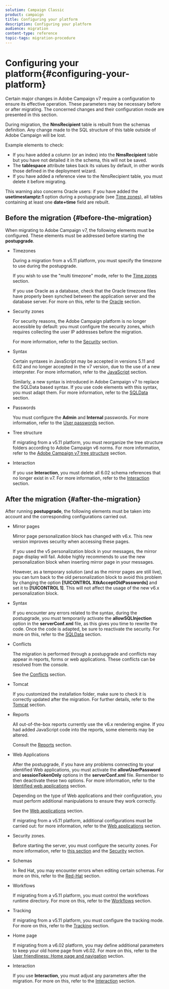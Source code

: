 ```yaml
---
solution: Campaign Classic
product: campaign
title: Configuring your platform
description: Configuring your platform
audience: migration
content-type: reference
topic-tags: migration-procedure
---
```


# Configuring your platform{#configuring-your-platform}

Certain major changes in Adobe Campaign v7 require a configuration to ensure its effective operation. These parameters may be necessary before or after migrating. The concerned changes and their configuration mode are presented in this section.

During migration, the **NmsRecipient** table is rebuilt from the schemas definition. Any change made to the SQL structure of this table outside of Adobe Campaign will be lost.

Example elements to check:

* If you have added a column (or an index) into the **NmsRecipient** table but you have not detailed it in the schema, this will not be saved.
* The **tablespace** attribute takes back its values by default, in other words those defined in the deployment wizard.
* If you have added a reference view to the NmsRecipient table, you must delete it before migrating.

This warning also concerns Oracle users: if you have added the **usetimestamptz:1** option during a postupgrade (see [Time zones](../../migration/using/general-configurations.md#time-zones)), all tables containing at least one **date+time** field are rebuilt.

## Before the migration {#before-the-migration}

When migrating to Adobe Campaign v7, the following elements must be configured. These elements must be addressed before starting the **postupgrade**.

* Timezones

  During a migration from a v5.11 platform, you must specify the timezone to use during the postupgrade.

  If you wish to use the "multi timezone" mode, refer to the [Time zones](../../migration/using/general-configurations.md#time-zones) section.

  If you use Oracle as a database, check that the Oracle timezone files have properly been synched between the application server and the database server. For more on this, refer to the [Oracle](../../migration/using/general-configurations.md#oracle) section.

* Security zones

  For security reasons, the Adobe Campaign platform is no longer accessible by default: you must configure the security zones, which requires collecting the user IP addresses before the migration.

  For more information, refer to the [Security](../../migration/using/general-configurations.md#security) section.

* Syntax

  Certain syntaxes in JavaScript may be accepted in versions 5.11 and 6.02 and no longer accepted in the v7 version, due to the use of a new interpreter. For more information, refer to the [JavaScript](../../migration/using/general-configurations.md#javascript) section.

  Similarly, a new syntax is introduced in Adobe Campaign v7 to replace the SQLData based syntax. If you use code elements with this syntax, you must adapt them. For more information, refer to the [SQLData](../../migration/using/general-configurations.md#sqldata) section.

* Passwords

  You must configure the **Admin** and **Internal** passwords. For more information, refer to the [User passwords](../../migration/using/before-starting-migration.md#user-passwords) section.

* Tree structure

  If migrating from a v5.11 platform, you must reorganize the tree structure folders according to Adobe Campaign v6 norms. For more information, refer to the [Adobe Campaign v7 tree structure](../../migration/using/specific-configurations-in-v5-11.md#campaign-vseven-tree-structure) section.

* Interaction

  If you use **Interaction**, you must delete all 6.02 schema references that no longer exist in v7. For more information, refer to the [Interaction](../../migration/using/general-configurations.md#interaction) section.

## After the migration {#after-the-migration}

After running **postupgrade**, the following elements must be taken into account and the corresponding configurations carried out.

* Mirror pages

  Mirror page personalization block has changed with v6.x. This new version improves security when accessing these pages.

  If you used the v5 personalization block in your messages, the mirror page display will fail. Adobe highly recommends to use the new personalization block when inserting mirror page in your messages.

  However, as a temporary solution (and as the mirror pages are still live), you can turn back to the old personalization block to avoid this problem by changing the option **[!UICONTROL XtkAcceptOldPasswords]** and set it to **[!UICONTROL 1]**. This will not affect the usage of the new v6.x personalization block.

* Syntax

  If you encounter any errors related to the syntax, during the postupgrade, you must temporarily activate the **allowSQLInjection** option in the **serverConf.xml** file, as this gives you time to rewrite the code. Once the code is adapted, be sure to reactivate the security. For more on this, refer to the [SQLData](../../migration/using/general-configurations.md#sqldata) section.

* Conflicts

  The migration is performed through a postupgrade and conflicts may appear in reports, forms or web applications. These conflicts can be resolved from the console.

  See the [Conflicts](../../migration/using/general-configurations.md#conflicts) section.

* Tomcat

  If you customized the installation folder, make sure to check it is correctly updated after the migration. For further details, refer to the [Tomcat](../../migration/using/general-configurations.md#tomcat) section.

* Reports

  All out-of-the-box reports currently use the v6.x rendering engine. If you had added JavaScript code into the reports, some elements may be altered.

  Consult the [Reports](../../migration/using/general-configurations.md#reports) section.

* Web Applications

  After the postupgrade, if you have any problems connecting to your identified Web applications, you must activate the **allowUserPassword** and **sessionTokenOnly** options in the **serverConf.xml** file. Remember to then deactivate these two options. For more information, refer to the [Identified web applications](../../migration/using/general-configurations.md#identified-web-applications) section.

  Depending on the type of Web applications and their configuration, you must perform additional manipulations to ensure they work correctly.

  See the [Web applications](../../migration/using/general-configurations.md#web-applications) section.

  If migrating from a v5.11 platform, additional configurations must be carried out: for more information, refer to the [Web applications](../../migration/using/specific-configurations-in-v5-11.md#web-applications) section.

* Security zones.

  Before starting the server, you must configure the security zones. For more information, refer to [this section](../../installation/using/configuring-campaign-server.md#defining-security-zones) and the [Security](../../migration/using/general-configurations.md#security) section.

* Schemas

  In Red Hat, you may encounter errors when editing certain schemas. For more on this, refer to the [Red-Hat](../../migration/using/general-configurations.md#red-hat) section.

* Workflows

  If migrating from a v5.11 platform, you must control the workflows runtime directory. For more on this, refer to the [Workflows](../../migration/using/specific-configurations-in-v5-11.md#workflows) section.

* Tracking

  If migrating from a v5.11 platform, you must configure the tracking mode. For more on this, refer to the [Tracking](../../migration/using/specific-configurations-in-v5-11.md#tracking) section.

* Home page

  If migrating from a v6.02 platform, you may define additional parameters to keep your old home page from v6.02. For more on this, refer to the [User friendliness: Home page and navigation](../../migration/using/specific-configurations-in-v6-02.md#user-friendliness--home-page-and-navigation) section.

* Interaction

  If you use **Interaction**, you must adjust any parameters after the migration. For more on this, refer to the [Interaction](../../migration/using/general-configurations.md#interaction) section.

